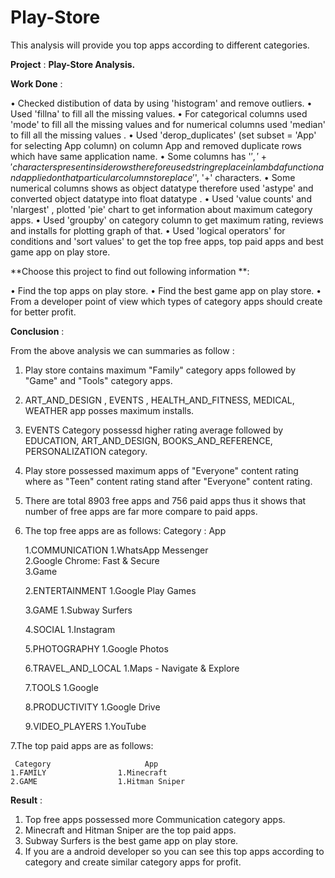# Play-Store
This analysis will provide you top apps according to different categories.

**Project** : **Play-Store Analysis.**

**Work Done** :

• Checked distibution of data by using 'histogram' and remove outliers.
• Used 'fillna' to fill all the missing values.
• For categorical columns used 'mode' to fill all the missing values and for numerical columns used 'median' to fill all the missing values .
• Used 'derop_duplicates' (set subset = 'App' for selecting App column) on column App and removed duplicate rows which have same application name.
• Some columns has '$','+' characters present inside rows therefore used string replace in lambda function and applied on that particular columns to replace '$', '+'             characters. 
• Some numerical columns shows as object datatype therefore used 'astype' and converted object datatype into float datatype . 
• Used 'value counts' and 'nlargest' , plotted 'pie' chart to get information about maximum category apps.
• Used 'groupby' on category column to get maximum rating, reviews and installs for plotting graph of that.
• Used 'logical operators' for conditions and 'sort values' to get the top free apps, top paid apps and best game app on play store.

**Choose this project to find out following information **:

• Find the top apps on play store. 
• Find the best game app on play store. 
• From a developer point of view which types of category apps should create for better profit. 

**Conclusion** :

 From the above analysis we can summaries as follow :
    
1. Play store contains maximum "Family" category apps followed by "Game" and "Tools" category apps.
2. ART_AND_DESIGN , EVENTS , HEALTH_AND_FITNESS, MEDICAL, WEATHER app posses maximum installs.
3. EVENTS Category possessd higher rating average followed by EDUCATION, ART_AND_DESIGN, BOOKS_AND_REFERENCE,
   PERSONALIZATION category.
3. Play store possessed maximum apps of "Everyone" content rating where as "Teen" content rating stand after "Everyone" content 
   rating.
5. There are total 8903 free apps and 756 paid apps thus it shows that number of free apps are far more compare to paid apps.
6. The top free apps are as follows:
       Category :                    App 
    
    1.COMMUNICATION         1.WhatsApp Messenger  
                            2.Google Chrome: Fast & Secure   
                            3.Game  
        
    2.ENTERTAINMENT         1.Google Play Games
    
    3.GAME                  1.Subway Surfers
    
    4.SOCIAL                1.Instagram
    
    5.PHOTOGRAPHY           1.Google Photos
    
    6.TRAVEL_AND_LOCAL      1.Maps - Navigate & Explore
    
    7.TOOLS                 1.Google
    
    8.PRODUCTIVITY          1.Google Drive
    
    9.VIDEO_PLAYERS         1.YouTube
    
7.The top paid apps are as follows:
     
     Category                     App 
    1.FAMILY                1.Minecraft
    2.GAME                  1.Hitman Sniper 
    
**Result** :
1. Top free apps possessed more Communication category apps.
2. Minecraft and Hitman Sniper are the top paid apps.
3. Subway Surfers is the best game app on play store.
4. If you are a android developer so you can see this top apps according to category and create similar category apps for profit.
